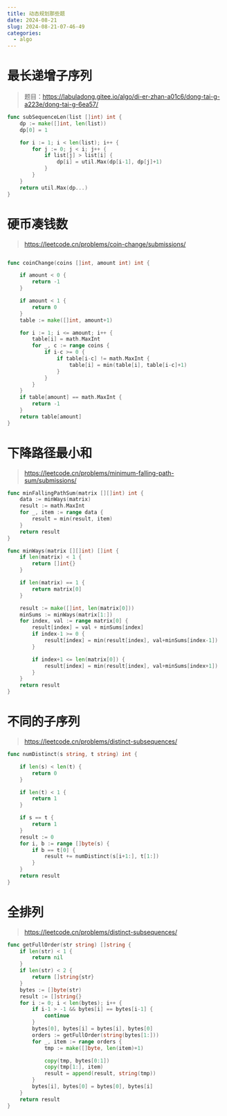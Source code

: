 ```yaml
---
title: 动态规划那些题
date: 2024-08-21
slug: 2024-08-21-07-46-49
categories:
  - algo
---
```


# 最长递增子序列

> 题目：https://labuladong.gitee.io/algo/di-er-zhan-a01c6/dong-tai-g-a223e/dong-tai-g-6ea57/

```go
func subSequenceLen(list []int) int {
	dp := make([]int, len(list))
	dp[0] = 1

	for i := 1; i < len(list); i++ {
		for j := 0; j < i; j++ {
			if list[j] > list[i] {
				dp[i] = util.Max(dp[i-1], dp[j]+1)
			}
		}
	}
	return util.Max(dp...)
}
```

# 硬币凑钱数

> https://leetcode.cn/problems/coin-change/submissions/

```go

func coinChange(coins []int, amount int) int {

	if amount < 0 {
		return -1
	}

	if amount < 1 {
		return 0
	}
	table := make([]int, amount+1)

	for i := 1; i <= amount; i++ {
		table[i] = math.MaxInt
		for _, c := range coins {
			if i-c >= 0 {
				if table[i-c] != math.MaxInt {
					table[i] = min(table[i], table[i-c]+1)
				}
			}
		}
	}
	if table[amount] == math.MaxInt {
		return -1
	}
	return table[amount]
}
```

# 下降路径最小和

> https://leetcode.cn/problems/minimum-falling-path-sum/submissions/

```go
func minFallingPathSum(matrix [][]int) int {
	data := minWays(matrix)
	result := math.MaxInt
	for _, item := range data {
		result = min(result, item)
	}
	return result
}

func minWays(matrix [][]int) []int {
	if len(matrix) < 1 {
		return []int{}
	}

	if len(matrix) == 1 {
		return matrix[0]
	}

	result := make([]int, len(matrix[0]))
	minSums := minWays(matrix[1:])
	for index, val := range matrix[0] {
		result[index] = val + minSums[index]
		if index-1 >= 0 {
			result[index] = min(result[index], val+minSums[index-1])
		}

		if index+1 <= len(matrix[0]) {
			result[index] = min(result[index], val+minSums[index+1])
		}
	}
	return result
}
```

# 不同的子序列

> https://leetcode.cn/problems/distinct-subsequences/

```go
func numDistinct(s string, t string) int {

	if len(s) < len(t) {
		return 0
	}

	if len(t) < 1 {
		return 1
	}

	if s == t {
		return 1
	}
	result := 0
	for i, b := range []byte(s) {
		if b == t[0] {
			result += numDistinct(s[i+1:], t[1:])
		}
	}
	return result
}
```

# 全排列

> https://leetcode.cn/problems/distinct-subsequences/

```go
func getFullOrder(str string) []string {
	if len(str) < 1 {
		return nil
	}
	if len(str) < 2 {
		return []string{str}
	}
	bytes := []byte(str)
	result := []string{}
	for i := 0; i < len(bytes); i++ {
		if i-1 > -1 && bytes[i] == bytes[i-1] {
			continue
		}
		bytes[0], bytes[i] = bytes[i], bytes[0]
		orders := getFullOrder(string(bytes[1:]))
		for _, item := range orders {
			tmp := make([]byte, len(item)+1)

			copy(tmp, bytes[0:1])
			copy(tmp[1:], item)
			result = append(result, string(tmp))
		}
		bytes[i], bytes[0] = bytes[0], bytes[i]
	}
	return result
}
```
